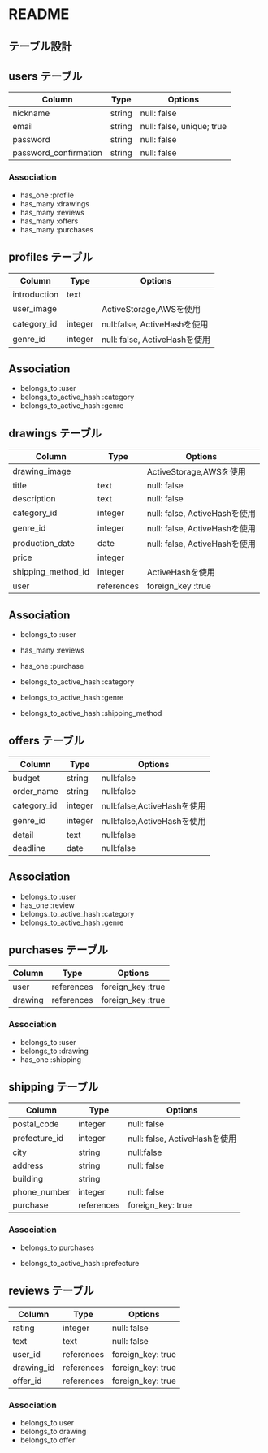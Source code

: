 # README

## テーブル設計

## users テーブル

|Column                 |Type     |Options                       |
|-----------------------|---------|------------------------------|
| nickname              | string  | null: false                  |
| email                 | string  | null: false, unique; true    |
| password              | string  | null: false                  |
| password_confirmation | string  | null: false                  |


### Association
- has_one  :profile
- has_many :drawings
- has_many :reviews
- has_many :offers
- has_many :purchases



## profiles テーブル
|Column                 |Type     |Options                       |
|-----------------------|---------|------------------------------|
| introduction          | text    |                              |
| user_image            |         | ActiveStorage,AWSを使用       |
| category_id           | integer | null:false, ActiveHashを使用  |
| genre_id              | integer | null: false, ActiveHashを使用 |

## Association
- belongs_to :user
- belongs_to_active_hash :category
- belongs_to_active_hash :genre


## drawings テーブル
|Column              |Type        |Options                       |
|--------------------|------------|------------------------------|
| drawing_image      |            | ActiveStorage,AWSを使用       |
| title              | text       | null: false                  |
| description        | text       | null: false                  |
| category_id        | integer    | null: false, ActiveHashを使用 |
| genre_id           | integer    | null: false, ActiveHashを使用 |
| production_date    | date       | null: false, ActiveHashを使用 |
| price              | integer    |                              |
| shipping_method_id | integer    | ActiveHashを使用              |
| user               | references | foreign_key :true            |

## Association
- belongs_to :user
- has_many :reviews
- has_one :purchase

- belongs_to_active_hash :category
- belongs_to_active_hash :genre
- belongs_to_active_hash :shipping_method

## offers テーブル
|Column             |Type          |Options                      |
|-------------------|--------------|-----------------------------|
| budget            | string       | null:false                  |
| order_name        | string       | null:false                  |
| category_id       | integer      | null:false,ActiveHashを使用  |
| genre_id          | integer      | null:false,ActiveHashを使用  |
| detail            | text         | null:false                  |
| deadline          | date         | null:false                  |

## Association
- belongs_to :user
- has_one :review
- belongs_to_active_hash :category
- belongs_to_active_hash :genre

## purchases テーブル

|Column   |Type        |Options                    |
|---------|------------|---------------------------|
| user    | references | foreign_key :true         |
| drawing | references | foreign_key :true         |

### Association
- belongs_to :user
- belongs_to :drawing
- has_one :shipping

## shipping テーブル

|Column         |Type        |Options                       |
|---------------|------------|------------------------------|
| postal_code   | integer    | null: false                  |
| prefecture_id | integer    | null: false, ActiveHashを使用 |
| city          | string     | null:false                   |
| address       | string     | null: false                  |
| building      | string     |                              |
| phone_number  | integer    | null: false                  |
| purchase      | references | foreign_key: true            |


### Association
- belongs_to purchases

- belongs_to_active_hash :prefecture

## reviews テーブル

|Column        |Type         |Options                   |
|--------------|-------------|--------------------------|
| rating       | integer     | null: false              |
| text         | text        | null: false              |
| user_id      | references  | foreign_key: true        |
| drawing_id   | references  | foreign_key: true        |
| offer_id     | references  | foreign_key: true        |

### Association
- belongs_to user
- belongs_to drawing
- belongs_to offer
